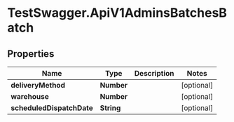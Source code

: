 # TestSwagger.ApiV1AdminsBatchesBatch

## Properties

Name | Type | Description | Notes
------------ | ------------- | ------------- | -------------
**deliveryMethod** | **Number** |  | [optional] 
**warehouse** | **Number** |  | [optional] 
**scheduledDispatchDate** | **String** |  | [optional] 


